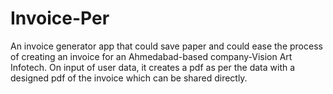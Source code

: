 # Invoice-Per
An invoice generator app that could save paper and could ease the process of creating an invoice for an Ahmedabad-based company-Vision Art Infotech. On input of user data, it creates a pdf as per the data with a designed pdf of the invoice which can be shared directly.
